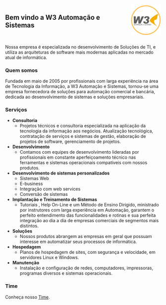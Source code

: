 <img align="right" src="statics/logo-w3-500x500.png" width="100px" />

## Bem vindo a W3 Automação e Sistemas

<br>

Nossa empresa é especializada no desenvolvimento de Soluções de TI, e utiliza as arquiteturas de software mais modernas aplicadas no mercado atual de informática.


### Quem somos

Fundada em maio de 2005 por profissionais com larga experiência na área de Tecnologia da Informação, a W3 Automação e Sistemas, tornou-se uma empresa fornecedora de soluções para automação comercial e bancária, dedicada ao desenvolvimento de sistemas e soluções empresariais.


### Serviços
- **Consultoria**
  - Projetos técnicos e consultoria especializada na aplicação da tecnologia da informação aos negócios. Atualização tecnológica, contratação de serviços e sistemas de gestão, elaboração de projetos de software, gerenciamento de projetos.
- **Desenvolvimento**
  - Contamos com equipes de desenvolvimento lideradas por profissionais em constante aperfeiçoamento técnico nas ferramentas e sistemas operacionais compatíveis com nossos produtos.
- **Desenvolvimento de sistemas personalizados**
  - Sistemas Web 
  - E-business 
  - Integração com web services 
  - Conversão de sistemas
- **Implantação e Treinamento de Sistemas**
  - Tutoriais , Help On-Line e um Método de Ensino Dirigido, ministrado por instrutores com larga experiência em Automação, garantem o perfeito entendimento das funcionalidades e rotinas e sua perfeita integração ao dia a dia de empresas comerciais de segmentos mais distintos.
- **Soluções**
  - Nossos produtos abrangem as empresas em geral que possuam interesse em automatizar seus processos de informática.
- **Hospedagem**
  - Planos de hospedagem de sites, com segurança e velocidade, em servidores Linux e Windows.
- **Manutenção**
  - Instalação e configuração de redes, computadores, impressoras, programas diversos e sistemas operacionais.

### Time

Conheça nosso [Time](TEAM.md).